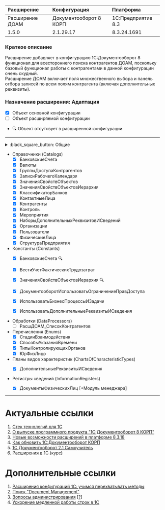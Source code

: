 | Расширение      | Конфигурация           | Платформа 
| :---            | :---                   | :--- 
| Расширение ДОАМ | Документооборот 8 КОРП | 1С:Предприятие 8.3 
| 1.5.0           | 2.1.29.17              | 8.3.24.1691

### Краткое описание

Расширение добавляет в конфигурацию 1С:Документооборот 8 функционал для 
всестороннего поиска контрагентов ДОАМ, поскольку базовый функционал работы 
с контрагентами в данной конфигурации очень скудный.  
Расширение ДОАМ включает поля множественного выбора и панель отбора записей по 
всем полям контрагента (включая дополнительные реквизиты).

### Назначение расширения: Адаптация

- [x] Объект основной конфигурации
- [ ] Объект расширяемой конфигурации
- :mag: Объект отсутсвует в расширенной конфигурации

---
<details>
<summary>:black_square_button: Общие</summary><br />

  - Общие команды (CommonCommands)  
    - [x] СоздатьПисьмоНаОсновании  
    - [x] ДополнительныеСведенияКоманднаяПанель  
    - [x] СозданиеСвязанныхОбъектов  
    - [x] СоздатьПроцесс
  - Общие модули (CommonModules)  
    - [x] ОбщегоНазначенияДОАМ [+Форма]  
    - [ ] ОбщийДОАМКлиентСервер
  - Общие картинки (CommonPictures)  
    - [x] ДобавитьВОтчет  
    - [x] ЗаполнитьФорму  
    - [x] ПиктограммыЭлементов
  - Функциональные опции (FunctionalOptions)  
    - [x] ВестиУчетФактическихТрудозатрат  
    - [x] ДокументооборотИспользоватьОграничениеПравДоступа  
    - [x] ИспользоватьБизнесПроцессыИЗадачи  
    - [x] ИспользоватьДополнительныеРеквизитыИСведения
  - Роли (Roles)  
    - [x] ДобавлениеИзменениеКонтрагентов :mag: [+Права]  
    - [x] ПросмотрКонтрагентовДОАМ
  - Элементы стиля (StyleItems)  
    - [x] ТекстНевыбраннойКартинкиЦвет  
    - [x] ФонУправляющегоПоля
  - Подсистемы (Subsystems)  
    - [x] ДОАМ [+Командный интерфейс]

</details>

- Справочники (Catalogs)  
  - [x] БанковскиеСчета  
  - [x] Валюты  
  - [x] ГруппыДоступаКонтрагентов  
  - [x] ЗаписиРабочегоКалендаря  
  - [x] ЗначенияСвойствОбъектов  
  - [x] ЗначенияСвойствОбъектовИерархия  
  - [x] КлассификаторБанков  
  - [x] КонтактныеЛица  
  - [x] Контрагенты  
  - [x] Контроль  
  - [x] Мероприятия  
  - [x] НаборыДополнительныхРеквизитовИСведений  
  - [x] Организации  
  - [x] Пользователи  
  - [x] ФизическиеЛица  
  - [x] СтруктураПредприятия

- Константы (Constants)  
  - [x] БанковскиеСчета :mag:  
  - [x] ВестиУчетФактическихТрудозатрат  
  - [x] ЗначенияСвойствОбъектовИерархия :mag:  
  - [x] ДокументооборотИспользоватьОграничениеПравДоступа  
  - [x] ИспользоватьБизнесПроцессыИЗадачи  
  - [x] ИспользоватьДополнительныеРеквизитыИСведения


- Обработки (DataProcessors)  
  - [ ] РасшДОАМ_СписокКонтрагентов

- Перечисления (Enums)  
  - [x] СтадииВзаимодействия  
  - [x] СпособыУказанияВремени  
  - [x] ТипыКонтролирующихОрганов  
  - [x] ЮрФизЛицо

- Планы видов характеристик (ChartsOfCharacteristicTypes)  
  - [x] ДополнительныеРеквизитыИСведения

  
- Регистры сведений (InformationRegisters)  
  - [x] ДокументыФизическихЛиц [+Модуль менеджера]


---
# Актуальные ссылки

1. [Стек технологий для 1С](https://github.com/Oxotka/StackTechnologies1C)
2. [О выпуске программного продукта "1С:Документооборот 8 КОРП"](https://1c.ru/news/info.jsp?id=12846)
3. [Новые возможности расширений в платформе 8.3.18](https://курсы-по-1с.рф/news/2021-02-02-abilities-of-extentions-8-3-18/)
4. [Как обновить 1С:Документооборот КОРП](https://efsol.ru/manuals/1cdo-update.html)
5. [1С Документооборот 2.1 Самоучитель](https://www.youtube.com/playlist?list=PLUoO8d_m0O70dLKgwqeOWjQ9k5NBuuVP-)
6. [Расширения в 1С (курс)](https://www.youtube.com/watch?v=McEeEtS32ms&list=PLh28ogpgRJUM702dP8f8JxOaf0vOK0IoL)

# Дополнительные ссылки

1. [Расширения конфигураций 1С: учимся перехватывать методы](https://v8book.ru/public/628422/)
2. [Поиск "Document Management"](https://edt.1c.ru/search/?q=Document+Management&where=edt)
3. [Вопросы администрирования](https://www.1c-kpd.ru/knowledge/voprosy-administrirovaniya/) 
   [[?](https://its.1c.ru/db/doccorp21/content/789/1/issogl2_добавлять_руководителям_доступ_подчиненных)]
4. [Ускорение медленной работы строк в 1С](https://expert.chistov.pro/1c/articles/1303356/)

